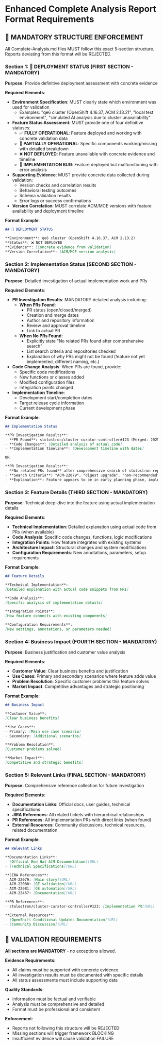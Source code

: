 # Enhanced Complete Analysis Report Format Requirements

## 🚨 MANDATORY STRUCTURE ENFORCEMENT

All Complete-Analysis.md files MUST follow this exact 5-section structure. Reports deviating from this format will be REJECTED.

### Section 1: 🚨 DEPLOYMENT STATUS (FIRST SECTION - MANDATORY)

**Purpose**: Provide definitive deployment assessment with concrete evidence

**Required Elements**:
- **Environment Specification**: MUST clearly state which environment was used for validation
  - Examples: "qe6 cluster (OpenShift 4.16.37, ACM 2.13.2)", "local test environment", "simulated AI analysis due to cluster unavailability"
- **Feature Status Assessment**: MUST provide one of four definitive statuses:
  - ✅ **FULLY OPERATIONAL**: Feature deployed and working with concrete validation data
  - 🔄 **PARTIALLY OPERATIONAL**: Specific components working/missing with detailed breakdown  
  - ❌ **NOT DEPLOYED**: Feature unavailable with concrete evidence and timeline
  - 🐛 **IMPLEMENTATION BUG**: Feature deployed but malfunctioning with error analysis
- **Supporting Evidence**: MUST provide concrete data collected during validation:
  - Version checks and correlation results
  - Behavioral testing outcomes
  - Schema validation results
  - Error logs or success confirmations
- **Version Correlation**: MUST correlate ACM/MCE versions with feature availability and deployment timeline

**Format Example**:
```markdown
## 🚨 DEPLOYMENT STATUS

**Environment**: qe6 cluster (OpenShift 4.16.37, ACM 2.13.2)
**Status**: ❌ NOT DEPLOYED
**Evidence**: [Concrete evidence from validation]
**Version Correlation**: [ACM/MCE version analysis]
```

### Section 2: Implementation Status (SECOND SECTION - MANDATORY)

**Purpose**: Detailed investigation of actual implementation work and PRs

**Required Elements**:
- **PR Investigation Results**: MANDATORY detailed analysis including:
  - **When PRs Found**: 
    - PR status (open/closed/merged)
    - Creation and merge dates
    - Author and repository information
    - Review and approval timeline
    - Link to actual PR
  - **When No PRs Found**: 
    - Explicitly state "No related PRs found after comprehensive search"
    - List search criteria and repositories checked
    - Explanation of why PRs might not be found (feature not yet implemented, different naming, etc.)
- **Code Change Analysis**: When PRs are found, provide:
  - Specific code modifications
  - New functions or classes added
  - Modified configuration files
  - Integration points changed
- **Implementation Timeline**: 
  - Development start/completion dates
  - Target release cycle information
  - Current development phase

**Format Example**:
```markdown
## Implementation Status

**PR Investigation Results**: 
- **PR Found**: stolostron/cluster-curator-controller#123 (Merged: 2025-07-15, Author: developer-name)
- **Code Changes**: [Detailed analysis of actual code]
- **Implementation Timeline**: [Development timeline with dates]

OR

**PR Investigation Results**:
- **No related PRs found** after comprehensive search of stolostron repositories
- **Search Criteria**: "ACM-22079", "digest upgrade", "non-recommended", "ClusterCurator"
- **Explanation**: Feature appears to be in early planning phase, implementation PRs not yet created
```

### Section 3: Feature Details (THIRD SECTION - MANDATORY)

**Purpose**: Technical deep-dive into the feature using actual implementation details

**Required Elements**:
- **Technical Implementation**: Detailed explanation using actual code from PRs (when available)
- **Code Analysis**: Specific code changes, functions, logic modifications
- **Integration Points**: How feature integrates with existing systems
- **Architecture Impact**: Structural changes and system modifications  
- **Configuration Requirements**: New annotations, parameters, setup requirements

**Format Example**:
```markdown
## Feature Details

**Technical Implementation**: 
[Detailed explanation with actual code snippets from PRs]

**Code Analysis**:
[Specific analysis of implementation details]

**Integration Points**:
[How feature connects with existing components]

**Configuration Requirements**:
[New settings, annotations, or parameters needed]
```

### Section 4: Business Impact (FOURTH SECTION - MANDATORY)

**Purpose**: Business justification and customer value analysis

**Required Elements**:
- **Customer Value**: Clear business benefits and justification
- **Use Cases**: Primary and secondary scenarios where feature adds value
- **Problem Resolution**: Specific customer problems this feature solves
- **Market Impact**: Competitive advantages and strategic positioning

**Format Example**:
```markdown
## Business Impact

**Customer Value**: 
[Clear business benefits]

**Use Cases**:
- Primary: [Main use case scenario]
- Secondary: [Additional scenarios]

**Problem Resolution**:
[Customer problems solved]

**Market Impact**:
[Competitive and strategic benefits]
```

### Section 5: Relevant Links (FINAL SECTION - MANDATORY)

**Purpose**: Comprehensive reference collection for future investigation

**Required Elements**:
- **Documentation Links**: Official docs, user guides, technical specifications
- **JIRA References**: All related tickets with hierarchical relationships
- **PR References**: All implementation PRs with direct links (when found)
- **External Resources**: Community discussions, technical resources, related documentation

**Format Example**:
```markdown
## Relevant Links

**Documentation Links**:
- [Official Red Hat ACM Documentation](URL)
- [Technical Specifications](URL)

**JIRA References**:
- ACM-22079: [Main story](URL)
- ACM-22080: [QE validation](URL)
- ACM-22081: [QE automation](URL)
- ACM-22457: [Documentation](URL)

**PR References**:
- stolostron/cluster-curator-controller#123: [Implementation PR](URL)

**External Resources**:
- [OpenShift Conditional Updates Documentation](URL)
- [Community Discussion](URL)
```

## 🚨 VALIDATION REQUIREMENTS

**All sections are MANDATORY** - no exceptions allowed.

**Evidence Requirements**:
- All claims must be supported with concrete evidence
- All investigation results must be documented with specific details
- All status assessments must include supporting data

**Quality Standards**:
- Information must be factual and verifiable
- Analysis must be comprehensive and detailed
- Format must be professional and consistent

**Enforcement**:
- Reports not following this structure will be REJECTED
- Missing sections will trigger framework BLOCKING
- Insufficient evidence will cause validation FAILURE